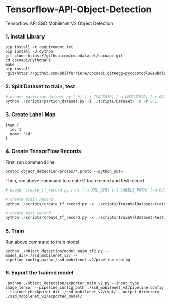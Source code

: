 # Tensorflow-API-Object-Detection
Tensorflow API SSD MobileNet V2 Object Detection

### 1. Install Library
```
pip install -r requirement.txt
pip install -U cython
git clone https://github.com/cocodataset/cocoapi.git
cd cocoapi/PythonAPI
make
pip install "git+https://github.com/philferriere/cocoapi.git#egg=pycocotools&subdirectory=PythonAPI"
```

### 2. Split Dataset to train, test 
```python
# usage: partition_dataset.py [-h] [-i IMAGEDIR] [-o OUTPUTDIR] [-r RATIO] [-x]
python ./scripts/partion_dataset.py -i ./scripts/Dataset/ -x -r 0.1
```
### 3. Create Label Map
```
item {
  id: 1
  name: 'id'
}
```
### 4. Create TensorFlow Records
First, run command line
```
protoc object_detection/protos/*.proto --python_out=.
```
Then, run above command to create tf train record and test record
```python
# usage: create_tf_record.py [-h] [-x XML_DIR] [-l LABELS_PATH] [-o OUTPUT_PATH] [-i IMAGE_DIR] [-c CSV_PATH]

# create train record
python ./scripts/create_tf_record.py -x ./scripts/TrainValDataset/train/ -l ./scripts/label_map.pbxt -o ./scripts/TrainValDataset/train.record

# create test record
python ./scripts/create_tf_record.py -x ./scripts/TrainValDataset/test/ -l ./scripts/label_map.pbtxt -o ./scripts/TrainValDataset/test.record

```
### 5. Train
Run above command to train model
```
python ./object_detection/model_main_tf2.py --model_dir=./ssd_mobilenet_v2/ --pipeline_config_path=./ssd_mobilenet_v2/pipeline.config 
```
### 6. Export the trained model
```
 python ./object_detection/exporter_main_v2.py --input_type image_tensor --pipeline_config_path ./ssd_mobilenet_v2/pipeline.config --trained_checkpoint_dir ./ssd_mobilenet_v2/ckpt/ --output_directory ./ssd_mobilenet_v2/exported_model/
 ```
